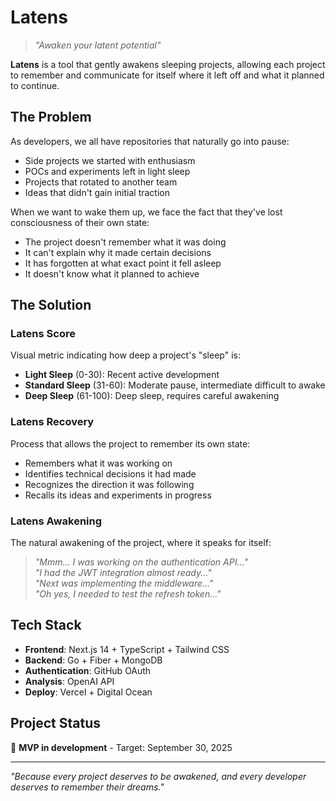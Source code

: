 # Latens

> *"Awaken your latent potential"*

**Latens** is a tool that gently awakens sleeping projects, allowing each project to remember and communicate for itself where it left off and what it planned to continue.

## The Problem

As developers, we all have repositories that naturally go into pause:
- Side projects we started with enthusiasm
- POCs and experiments left in light sleep
- Projects that rotated to another team
- Ideas that didn't gain initial traction

When we want to wake them up, we face the fact that they've lost consciousness of their own state:
- The project doesn't remember what it was doing
- It can't explain why it made certain decisions
- It has forgotten at what exact point it fell asleep
- It doesn't know what it planned to achieve

## The Solution

### Latens Score
Visual metric indicating how deep a project's "sleep" is:
- **Light Sleep** (0-30): Recent active development
- **Standard Sleep** (31-60): Moderate pause, intermediate difficult to awake
- **Deep Sleep** (61-100): Deep sleep, requires careful awakening

### Latens Recovery
Process that allows the project to remember its own state:
- Remembers what it was working on
- Identifies technical decisions it had made
- Recognizes the direction it was following
- Recalls its ideas and experiments in progress

### Latens Awakening
The natural awakening of the project, where it speaks for itself:
> *"Mmm... I was working on the authentication API..."*  
> *"I had the JWT integration almost ready..."*  
> *"Next was implementing the middleware..."*  
> *"Oh yes, I needed to test the refresh token..."*

## Tech Stack

- **Frontend**: Next.js 14 + TypeScript + Tailwind CSS
- **Backend**: Go + Fiber + MongoDB
- **Authentication**: GitHub OAuth
- **Analysis**: OpenAI API
- **Deploy**: Vercel + Digital Ocean

## Project Status

🚧 **MVP in development** - Target: September 30, 2025

---

*"Because every project deserves to be awakened, and every developer deserves to remember their dreams."*